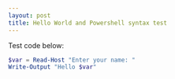 ```yaml
---
layout: post
title: Hello World and Powershell syntax test
---
```


Test code below:

```powershell
$var = Read-Host "Enter your name: "
Write-Output "Hello $var"
```
